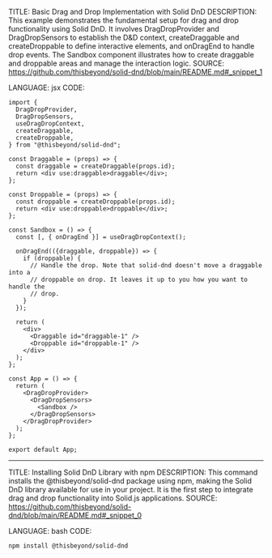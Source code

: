 TITLE: Basic Drag and Drop Implementation with Solid DnD
DESCRIPTION: This example demonstrates the fundamental setup for drag and drop functionality using Solid DnD. It involves DragDropProvider and DragDropSensors to establish the D&D context, createDraggable and createDroppable to define interactive elements, and onDragEnd to handle drop events. The Sandbox component illustrates how to create draggable and droppable areas and manage the interaction logic.
SOURCE: https://github.com/thisbeyond/solid-dnd/blob/main/README.md#_snippet_1

LANGUAGE: jsx
CODE:

```
import {
  DragDropProvider,
  DragDropSensors,
  useDragDropContext,
  createDraggable,
  createDroppable,
} from "@thisbeyond/solid-dnd";

const Draggable = (props) => {
  const draggable = createDraggable(props.id);
  return <div use:draggable>draggable</div>;
};

const Droppable = (props) => {
  const droppable = createDroppable(props.id);
  return <div use:droppable>droppable</div>;
};

const Sandbox = () => {
  const [, { onDragEnd }] = useDragDropContext();

  onDragEnd(({draggable, droppable}) => {
    if (droppable) {
      // Handle the drop. Note that solid-dnd doesn't move a draggable into a
      // droppable on drop. It leaves it up to you how you want to handle the
      // drop.
    }
  });

  return (
    <div>
      <Draggable id="draggable-1" />
      <Droppable id="droppable-1" />
    </div>
  );
};

const App = () => {
  return (
    <DragDropProvider>
      <DragDropSensors>
        <Sandbox />
      </DragDropSensors>
    </DragDropProvider>
  );
};

export default App;
```

---

TITLE: Installing Solid DnD Library with npm
DESCRIPTION: This command installs the @thisbeyond/solid-dnd package using npm, making the Solid DnD library available for use in your project. It is the first step to integrate drag and drop functionality into Solid.js applications.
SOURCE: https://github.com/thisbeyond/solid-dnd/blob/main/README.md#_snippet_0

LANGUAGE: bash
CODE:

```
npm install @thisbeyond/solid-dnd
```
